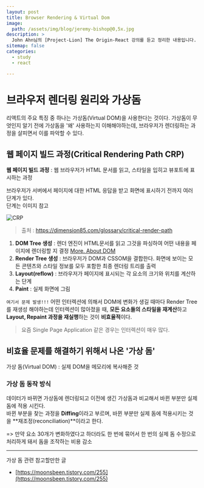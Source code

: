 ```yaml
---
layout: post
title: Browser Rendering & Virtual Dom
image:
  path: /assets/img/blog/jeremy-bishop@0,5x.jpg
description: >
  John Ahn님의 [Project-Lion] The Origin-React 강의를 듣고 정리한 내용입니다.
sitemap: false
categories:
  - study
  - react

---
```


# 브라우저 렌더링 원리와 가상돔
리액트의 주요 특징 중 하나는 가상돔(Virtual DOM)을 사용한다는 것이다.
가상돔이 무엇인지 알기 전에 가상돔을 '왜' 사용하는지 이해해야하는데, 브라우저가 렌더링하는 과정을 살피면서 이를 파악할 수 있다.

## 웹 페이지 빌드 과정(Critical Rendering Path CRP)

**웹 페이지 빌드 과정** : 웹 브라우저가 HTML 문서를 읽고, 스타일을 입히고 뷰포트에 표시하는 과정  

브라우저가 서버에서 페이지에 대한 HTML 응답을 받고 화면에 표시하기 전까지 여러 단계가 있다.  
단계는 이미지 참고

![CRP](https://dimension85.com/images/critical-render-path-large.jpg)
> 출처 : https://dimension85.com/glossary/critical-render-path

1. **DOM Tree 생성** : 렌더 엔진이 HTML문서를 읽고 그것을 파싱하여 어떤 내용을 페이지에 렌더링할 지 결정 [More. About DOM](https://poiemaweb.com/js-dom)
2. **Render Tree 생성** : 브라우저가 DOM과 CSSOM을 결합한다. 화면에 보이는 모든 콘텐츠와 스타일 정보를 모두 포함한 최종 렌더링 트리를 출력
3. **Layout(reflow)** : 브라우저가 페이지에 표시되는 각 요소의 크기와 위치를 계산하는 단계
4. **Paint** : 실제 화면에 그림

`여기서 문제 발생!!!`
어떤 인터렉션에 의해서 DOM에 변화가 생길 때마다 Render Tree를 재생성 해야하는데 인터렉션이 많아졌을 때, **모든 요소들의 스타일을 재계산**하고 **Layout, Repaint 과정을 재실행**하는 것이 **비효율적**이다.  
> 요즘 Single Page Application 같은 경우는 인터렉션이 매우 많다.

## 비효율 문제를 해결하기 위해서 나온 '가상 돔'
가상 돔(Virtual DOM) : 실제 DOM을 메모리에 복사해준 것

### 가상 돔 동작 방식
데이터가 바뀌면 가상돔에 렌더링되고 이전에 생긴 가상돔과 비교해서 바뀐 부분만 실제 돔에 적용 시킨다.  
바뀐 부분을 찾는 과정을 **Diffing**이라고 부르며, 바뀐 부분만 실제 돔에 적용시키는 것을 **재조정(reconciliation)**이라고 한다.

=> 만약 요소 30개가 변화하였다고 하더라도 한 번에 묶어서 한 번의 실제 돔 수정으로 처리하게 돼서 돔을 조작하는 비용 감소  

---
가상 돔 관련 참고할만한 글
* [https://moonsbeen.tistory.com/255](https://moonsbeen.tistory.com/255)
